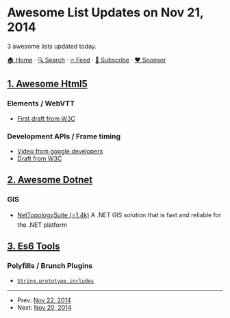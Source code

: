 # Awesome List Updates on Nov 21, 2014

3 awesome lists updated today.

[🏠 Home](/README.md) · [🔍 Search](https://www.trackawesomelist.com/search/) · [🔥 Feed](https://www.trackawesomelist.com/rss.xml) · [📮 Subscribe](https://trackawesomelist.us17.list-manage.com/subscribe?u=d2f0117aa829c83a63ec63c2f&id=36a103854c) · [❤️  Sponsor](https://github.com/sponsors/theowenyoung)



## [1. Awesome Html5](/content/diegocard/awesome-html5/README.md)

### Elements / WebVTT

*   [First draft from W3C](http://www.w3.org/TR/2014/WD-webvtt1-20141113/)

### Development APIs / Frame timing

*   [Video from google developers](https://www.youtube.com/watch?v=4zoC3eaa9z0)
*   [Draft from W3C](https://w3c.github.io/frame-timing/)

## [2. Awesome Dotnet](/content/quozd/awesome-dotnet/README.md)

### GIS

*   [NetTopologySuite (⭐1.4k)](https://github.com/NetTopologySuite/NetTopologySuite/)  A .NET GIS solution that is fast and reliable for the .NET platform

## [3. Es6 Tools](/content/addyosmani/es6-tools/README.md)

### Polyfills / Brunch Plugins

*   [`String.prototype.includes`](https://github.com/mathiasbynens/String.prototype.includes)

---

- Prev: [Nov 22, 2014](/content/2014/11/22/README.md)
- Next: [Nov 20, 2014](/content/2014/11/20/README.md)